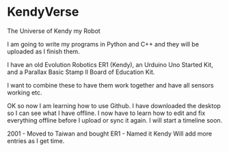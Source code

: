 # KendyVerse
The Universe of Kendy my Robot

I am going to write my programs in Python and C++ and they will be uploaded as I finish them.

I have an old Evolution Robotics ER1 (Kendy), an Urduino Uno Started Kit, and a Parallax Basic Stamp ll Board of Education Kit.

I want to combine these to have them work together and have all sensors working etc.

OK so now I am learning how to use Github. I have downloaded the desktop so I can see what I have offline.
I now have to learn how to edit and fix everything offline before I upload or sync it again.
I will start a timeline soon.

2001 - Moved to Taiwan and bought ER1 - Named it Kendy
Will add more entries as I get time.
